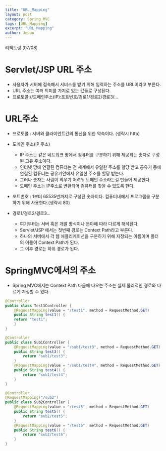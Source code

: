 ```yaml
---
title: "URL_Mapping"
layout: post
category: Spring_MVC
tags: [URL_Mapping]
excerpt: "URL_Mapping"
author: Jeuun
---
```

리팩토링 (07/08)

# Servlet/JSP URL 주소
- 사용자가 서버에 접속해서 서비스를 받기 위해 입력하는 주소를 URL이라고 부른다.
- URL 주소는 여러 의미를 가지로 있는 값들로 구성된다. 
- 프로토콜://도메인주소(IP):포트번호/경로1/경로2/경로3/...

# URL주소
- 프로토콜 : 서버와 클라이언트간의 통신을 위한 약속이다. (생략시 http)
- 도메인 주소(IP 주소)
  - IP 주소는 같은 네트워크 망에서 컴퓨터를 구분하기 위해 제공되는 숫자로 구성된 고유 주소이다. 
  - 인터넷 망에 연결된 컴퓨터는 전 세계에서 유일한 주소를 할당 받고 공유기 등에 연결된 컴퓨터는 공유기안에서 유일한 주소를 할당 받는다. 
  - 그러나 숫자는 사람이 외우기 어려워 도메인 주소라는걸 만들어 제공한다. 
  - 도메인 주소는 IP주소로 변환되어 컴퓨터를 찾을 수 있도록 한다. 

- 포트번호 : 1부터 65535번까지로 구성된 숫자이다. 컴퓨터내에서 프로그램을 구분하기 위해 사용한다.(생략시 80)
- 경로1/경로2/경로3... 
  - 여기부터는 서버 혹은 개발 방식이나 분야에 따라 다르게 해석된다. 
  - Servlet/JSP 에서는 첫번째 경로는 Context Path라고 부른다. 
  - 하나의 서버에서 각 웹 애플리케이션을 구분하기 위해 지정되는 이름이며 폴더의 이름이 Context Path가 된다. 
  - 그 이후 경로는 하위 경로가 된다. 

# SpringMVC에서의 주소
- Spring MVC에서는 Context Path 다음에 나오는 주소는 실제 물리적인 경로와 다르게 지정할 수 있다. 
```java
@Controller
public class Test1Controller {
	@RequestMapping(value = "/test1", method = RequestMethod.GET)
	public String test1() {
	return "test1";
	}
}

@Controller
public class Sub1Controller {
	@RequestMapping(value = "/sub1/test3", method = RequestMethod.GET)
	public String test3() {
		return "sub1/test3";
	}
	@RequestMapping(value = "/sub1/test4", method = RequestMethod.GET)
	public String test4() {
		return "sub1/test4";
	}
}

@Controller
@RequestMapping("/sub2")
public class Sub2Controller {
	@RequestMapping(value = "/test5", method = RequestMethod.GET)
	public String test5() {
		return "sub2/test5";
	}
	@RequestMapping(value = "/test6", method = RequestMethod.GET)
	public String test6() {
		return "sub2/test6";
	}
}


```
